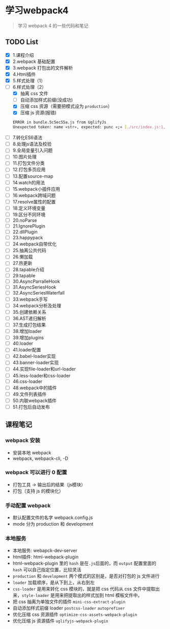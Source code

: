 # 学习webpack4
> 学习 webpack 4  的一些代码和笔记

## TODO List
- [x] 1.课程介绍  
- [x] 2.webpack 基础配置
- [x] 3.webpack 打包出的文件解析
- [x] 4.Html插件
- [x] 5.样式处理（1）
- [ ] 6.样式处理（2）
    - [x] 抽离 css 文件
    - [ ] 自动添加样式前缀(没成功)
    - [x] 压缩 css 资源（需要把模式设为 `production`）
    - [x] 压缩 js 资源(报错)  
    ```bash
    ERROR in bundle.5c5ec55a.js from UglifyJs
    Unexpected token: name «str», expected: punc «;» [./src/index.js:1,0][bundle.5c5ec55a.js:91,4]
    ```
- [ ] 7.转化ES6语法
- [ ] 8.处理js语法及校验
- [ ] 9.全局变量引入问题
- [ ] 10.图片处理
- [ ] 11.打包文件分类
- [ ] 12.打包多页应用
- [ ] 13.配置source-map
- [ ] 14.watch的用法
- [ ] 15.webpack小插件应用
- [ ] 16.webpack跨域问题
- [ ] 17.resolve属性的配置
- [ ] 18.定义环境变量
- [ ] 19.区分不同环境
- [ ] 20.noParse
- [ ] 21.IgnorePlugin
- [ ] 22.dllPlugin
- [ ] 23.happypack
- [ ] 24.webpack自带优化
- [ ] 25.抽离公共代码
- [ ] 26.懒加载
- [ ] 27.热更新
- [ ] 28.tapable介绍
- [ ] 29.tapable
- [ ] 30.AsyncParralleHook
- [ ] 31.AsyncSeriesHook
- [ ] 32.AsyncSeriesWaterfall
- [ ] 33.webpack手写
- [ ] 34.webpack分析及处理
- [ ] 35.创建依赖关系
- [ ] 36.AST递归解析
- [ ] 37.生成打包结果
- [ ] 38.增加loader
- [ ] 39.增加plugins
- [ ] 40.loader
- [ ] 41.loader配置
- [ ] 42.babel-loader实现
- [ ] 43.banner-loader实现
- [ ] 44.实现file-loader和url-loader
- [ ] 45.less-loader和css-loader
- [ ] 46.css-loader
- [ ] 48.webpack中的插件
- [ ] 49.文件列表插件
- [ ] 50.内联webpack插件
- [ ] 51.打包后自动发布

## 课程笔记

### webpack 安装
- 安装本地 webpack
- webpack, webpack-cli, -D

### webpack 可以进行 0 配置
- 打包工具 -> 输出后的结果（js模块）
- 打包（支持 js 的模块化）

### 手动配置 webpack
- 默认配置文件的名字 webpack.config.js 
- mode 分为 production 和 development

### 本地服务
- 本地服务: webapck-dev-server
- html插件: html-webpack-plugin
- html-webpack-plugin 里的 `hash` 是在`.js`后面的，而 `output` 配置里面的 `hash` 可以自己指定位置，比较灵活
- `production` 和 `development` 两个模式的区别是，是否对打包的 js 文件进行
- `loader` 加载顺序，是从下到上，从右到左
- `css-loader` 是用来转化 css 模块的，就是把 css 代码从 css 文件中提取出来，`style-loader` 是用来把提取出的样式加到 html 模板文件中。
- 把 css 抽离为单独文件的插件 `mini-css-extract-plugin`
- 自动添加样式前缀 loader `postcss-loader` `autoprefixer`
- 优化压缩 css 资源插件 `optimize-css-assets-webpack-plugin`
- 优化压缩 js 资源插件 `uglifyjs-webpack-plugin`